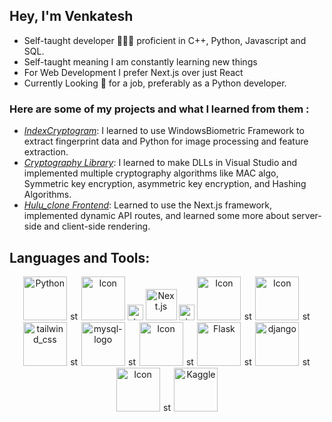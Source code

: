 
## Hey, I'm Venkatesh
* Self-taught developer 👨🏻‍💻 proficient in C++, Python, Javascript and SQL.
* Self-taught meaning I am constantly learning new things
* For Web Development I prefer Next.js over just React
* Currently Looking 🔎 for a job, preferably as a Python developer.

### Here are some of my projects and what I learned from them :
* *[IndexCryptogram](https://github.com/Venkatesh360/IndexCryptogram)*: I learned to use WindowsBiometric Framework to extract fingerprint data and Python for image processing and feature extraction.
* *[Cryptography Library](https://github.com/Venkatesh360/cryptographyDll_project)*: I learned to make DLLs in Visual Studio and implemented multiple cryptography algorithms like MAC algo, Symmetric key encryption, asymmetric key encryption, and Hashing Algorithms.  
* *[Hulu_clone Frontend](https://github.com/Venkatesh360/hulu_clone_project)*: Learned to use the Next.js framework, implemented dynamic API routes, and learned some more about server-side and client-side rendering.


## Languages and Tools:

<p display="flex" align="center" justify="center" >
  <img src="https://upload.wikimedia.org/wikipedia/commons/thumb/c/c3/Python-logo-notext.svg/1869px-Python-logo-notext.svg.png" alt="Python" height="70">
    <img width="15"  src="https://img.icons8.com/ios-filled/50/FFFFFF/stop.png" alt="stop"/>
  <img src="https://encrypted-tbn0.gstatic.com/images?q=tbn:ANd9GcQQ7zl6pVbxQhrYhx-KMs-JiIIg85Mz4ob4-g&s" alt="Icon" height="70"> 
  <img width="25"  src="https://img.icons8.com/ios-filled/50/FFFFFF/stop.png" alt="stop"/>
  <img src="https://upload.wikimedia.org/wikipedia/commons/thumb/8/8e/Nextjs-logo.svg/2560px-Nextjs-logo.svg.png" alt="Next.js" height="50">
    <img width="25"  src="https://img.icons8.com/ios-filled/50/FFFFFF/stop.png" alt="stop"/>
  <img src="https://encrypted-tbn0.gstatic.com/images?q=tbn:ANd9GcQcR5U16C8yXgBpl7-Bc7Itjx3_LRl425zINA&s" alt="Icon" height="70">
    <img width="15"  src="https://img.icons8.com/ios-filled/50/FFFFFF/stop.png" alt="stop"/>
  <img src="https://encrypted-tbn0.gstatic.com/images?q=tbn:ANd9GcS0ZY7pSp8vUlxBODPl3S4YYzsx0Ht-sB7EkQ&s" alt="Icon"height="70">
    <img width="15"  src="https://img.icons8.com/ios-filled/50/FFFFFF/stop.png" alt="stop"/>
 <img  height="70" src="https://img.icons8.com/color/144/tailwind_css.png" alt="tailwind_css"/>
    <img width="15"  src="https://img.icons8.com/ios-filled/50/FFFFFF/stop.png" alt="stop"/>
  <img  height="70" src="https://img.icons8.com/color/144/mysql-logo.png" alt="mysql-logo"/>
    <img width="15"  src="https://img.icons8.com/ios-filled/50/FFFFFF/stop.png" alt="stop"/>
  <img src="https://encrypted-tbn0.gstatic.com/images?q=tbn:ANd9GcRkN8yHXd01HD1fLm74F8dVm9ZAR1Pzu2lorw&s" alt="Icon" height="70">
    <img width="15"  src="https://img.icons8.com/ios-filled/50/FFFFFF/stop.png" alt="stop"/>
  <img src="https://cdn.worldvectorlogo.com/logos/flask.svg" alt="Flask" height="70">
    <img width="15"  src="https://img.icons8.com/ios-filled/50/FFFFFF/stop.png" alt="stop"/>
  <img height="70" src="https://img.icons8.com/color/144/django.png" alt="django"/>
    <img width="15"  src="https://img.icons8.com/ios-filled/50/FFFFFF/stop.png" alt="stop"/>
  <img src="https://encrypted-tbn0.gstatic.com/images?q=tbn:ANd9GcRNsNsCUnCK9dU4ADTVmRc0fs0KpHJwWFNJjQ&s" alt="Icon" height="70">
    <img width="15"  src="https://img.icons8.com/ios-filled/50/FFFFFF/stop.png" alt="stop"/>
  <img src="https://logowik.com/content/uploads/images/kaggle4255.logowik.com.webp" alt="Kaggle" height="70">
  
</p>

